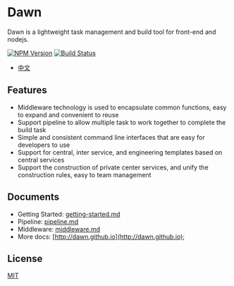 # Dawn

Dawn is a lightweight task management and build tool for front-end and nodejs.

[![NPM Version](https://img.shields.io/npm/v/dawn.svg)](https://www.npmjs.com/package/dawn)
[![Build Status](https://www.travis-ci.org/alibaba/dawn.svg?branch=master)](https://www.travis-ci.org/alibaba/dawn)

- [中文](README-zh.md)

## Features

- Middleware technology is used to encapsulate common functions, easy to expand and convenient to reuse
- Support pipeline to allow multiple task to work together to complete the build task
- Simple and consistent command line interfaces that are easy for developers to use
- Support for central, inter service, and engineering templates based on central services
- Support the construction of private center services, and unify the construction rules, easy to team management

## Documents

- Getting Started: [getting-started.md](docs/mds/getting-started.md)
- Pipeline: [pipeline.md](docs/mds/pipeline.md)
- Middleware: [middleware.md](docs/mds/middleware.md)
- More docs: [http://dawn.github.io](http://dawn.github.io);

## License

[MIT](https://tldrlegal.com/license/mit-license)